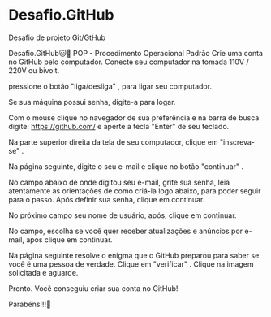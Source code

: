 # Desafio.GitHub
Desafio de projeto Git/GtHub

Desafio.GitHub🐱💪
POP - Procedimento Operacional Padrão
Crie uma conta no GitHub pelo computador.
Conecte seu computador na tomada 110V / 220V ou bivolt.

pressione o botão "liga/desliga" , para ligar seu computador.

Se sua máquina possui senha, digite-a para logar.

Com o mouse clique no navegador de sua preferência e na barra de busca digite: https://github.com/ e aperte a tecla "Enter" de seu teclado.

Na parte superior direita da tela de seu computador, clique em "inscreva-se" .

Na página seguinte, digite o seu e-mail e clique no botão "continuar" .

No campo abaixo de onde digitou seu e-mail, grite sua senha, leia atentamente as orientações de como criá-la logo abaixo, para poder seguir para o passo. Após definir sua senha, clique em continuar.

No próximo campo seu nome de usuário, após, clique em continuar.

No campo, escolha se você quer receber atualizações e anúncios por e-mail, após clique em continuar.

Na página seguinte resolve o enigma que o GitHub preparou para saber se você é uma pessoa de verdade. Clique em "verificar" . Clique na imagem solicitada e aguarde.

Pronto. Você conseguiu criar sua conta no GitHub!

Parabéns!!!🎊

